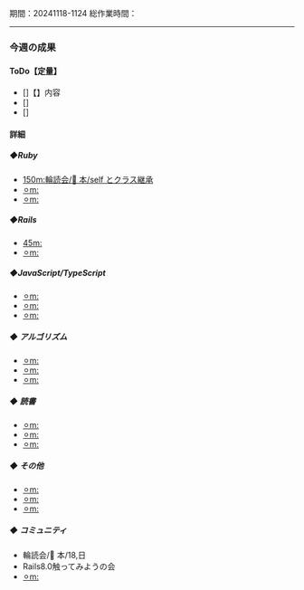 期間：20241118-1124
総作業時間：

---

### 今週の成果

#### ToDo【定量】

- []【】内容
- []
- []

#### 詳細

##### ◆Ruby

- [150m:輪読会/🍒 本/self とクラス継承](https://github.com/yu-ka3028/TIL/blob/main/Ruby/202411181245.md)
- [⚪︎m:]()
- [⚪︎m:]()

##### ◆Rails

- [45m:]()
- [⚪︎m:]()

##### ◆JavaScript/TypeScript

- [⚪︎m:]()
- [⚪︎m:]()
- [⚪︎m:]()

##### ◆ アルゴリズム

- [⚪︎m:]()
- [⚪︎m:]()
- [⚪︎m:]()

##### ◆ 読書

- [⚪︎m:]()
- [⚪︎m:]()
- [⚪︎m:]()

##### ◆ その他

- [⚪︎m:]()
- [⚪︎m:]()
- [⚪︎m:]()

##### ◆ コミュニティ

- 輪読会/🍒 本/18,日
- Rails8.0触ってみようの会
- [⚪︎m:]()
